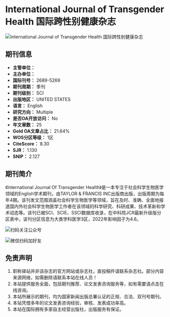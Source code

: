 # International Journal of Transgender Health 国际跨性别健康杂志

![International Journal of Transgender Health 国际跨性别健康杂志](https://www.zhichengyz.com/d/file/p/5e44a254f03c7c46b1daadc76eb94612.jpg)

## 期刊信息

- **主管单位：**
- **主办单位：**
- **国际刊号：** 2689-5269
- **期刊周期：** 季刊
- **期刊级别：** SCI
- **出版地区：** UNITED STATES
- **语言：** English
- **研究方向：** Multiple
- **是否OA开放访问：** No
- **年文章数：** 25
- **Gold OA文章占比：** 21.64%
- **WOS分区等级：** 1区
- **CiteScore：** 8.30 
- **SJR：** 1.130 
- **SNIP：** 2.127

## 期刊简介

《International Journal Of Transgender Health》是一本专注于社会科学生物医学领域的English学术期刊，由TAYLOR & FRANCIS INC出版商出版，出版周期为每年4期。该刊发文范围涵盖社会科学生物医学等领域，旨在及时、准确、全面地报道国内外社会科学生物医学工作者在该领域的科学研究、科研成果、技术革新和学术动态等。该刊已被SCI、SCIE、SSCI数据库收录，在中科院JCR最新升级版分区表中，该刊分区信息为大类学科医学3区，2022年影响因子为4.6。

![扫码关注公众号](https://m.zhichengyz.com/images/ewm1.png)

![微信扫码加好友](https://m.zhichengyz.com/images/ewm2.png)

## 免责声明

1. 职称驿站并非该杂志的官方网站或杂志社，直投稿件请联系杂志社。部分内容来源网络，如需删除请联系本站在线人员！
2. 本站提供服务全面，包括期刊推荐、论文发表咨询服务等，如有需要请点击在线咨询。
3. 本站所展示的期刊，均为国家新闻出版总署认证的正规、合法、双刊号期刊。
4. 本站凭借多年的论文发表咨询经验，审核、发表成功率高。
5. 本站在国际拥有多家自主经营出版社，出版服务有保证。